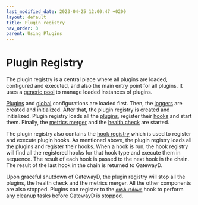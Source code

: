 ```yaml
---
last_modified_date: 2023-04-25 12:00:47 +0200
layout: default
title: Plugin registry
nav_order: 3
parent: Using Plugins
---
```


# Plugin Registry

The plugin registry is a central place where all plugins are loaded, configured and executed, and also the main entry point for all plugins. It uses a [generic pool](../using-gatewayd/pools) to manage loaded instances of plugins.

[Plugins](../using-gatewayd/configuration#plugins-configuration) and [global](../using-gatewayd/configuration#global-configuration) configurations are loaded first. Then, the [loggers](../using-gatewayd/global-configuration/loggers) are created and initialized. After that, the plugin registry is created and initialized. Plugin registry loads all the [plugins](plugins), register their [hooks](hooks) and start them. Finally, the [metrics merger](plugins#metrics-merger) and the [health check](plugins#health-check) are started.

The plugin registry also contains the [hook registry](hook-registry) which is used to register and execute plugin hooks. As mentioned above, the plugin registry loads all the plugins and register their hooks. When a hook is run, the hook registry will find all the registered hooks for that hook type and execute them in sequence. The result of each hook is passed to the next hook in the chain. The result of the last hook in the chain is returned to GatewayD.

Upon graceful shutdown of GatewayD, the plugin registry will stop all the plugins, the health check and the metrics merger. All the other components are also stopped. Plugins can register to the [`onShutdown`](hooks#hooks) hook to perform any cleanup tasks before GatewayD is stopped.
